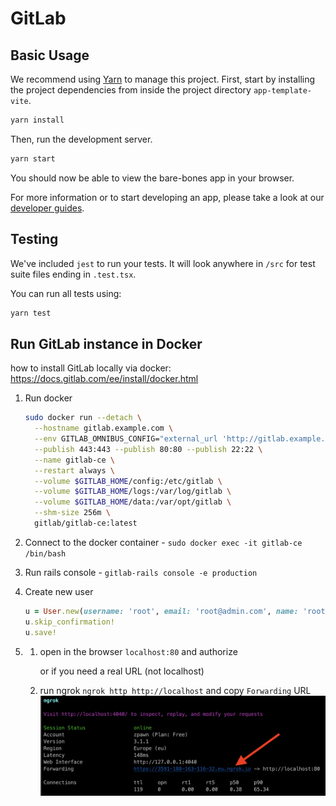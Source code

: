 GitLab
===

Basic Usage
---

We recommend using [Yarn](https://yarnpkg.com/) to manage this project. First, start by installing the project 
dependencies from inside the project directory `app-template-vite`.

```bash
yarn install
```

Then, run the development server.

```bash
yarn start
```

You should now be able to view the bare-bones app in your browser.

For more information or to start developing an app, please take a look at our [developer guides](https://support.deskpro.com/en/guides/developers/apps/apps-1/anatomy-of-an-app).

Testing
---

We've included `jest` to run your tests. It will look anywhere in `/src` for test suite files ending in `.test.tsx`.

You can run all tests using:

```bash
yarn test
```

Run GitLab instance in Docker
---

how to install GitLab locally via docker: https://docs.gitlab.com/ee/install/docker.html

1. Run docker
    ```bash
    sudo docker run --detach \
      --hostname gitlab.example.com \
      --env GITLAB_OMNIBUS_CONFIG="external_url 'http://gitlab.example.com/'; gitlab_rails['store_initial_root_password'] = true;" \
      --publish 443:443 --publish 80:80 --publish 22:22 \
      --name gitlab-ce \
      --restart always \
      --volume $GITLAB_HOME/config:/etc/gitlab \
      --volume $GITLAB_HOME/logs:/var/log/gitlab \
      --volume $GITLAB_HOME/data:/var/opt/gitlab \
      --shm-size 256m \
      gitlab/gitlab-ce:latest
    ```
   
2. Connect to the docker container - `sudo docker exec -it gitlab-ce /bin/bash`

3. Run rails console - `gitlab-rails console -e production`

4. Create new user
    ```ruby
    u = User.new(username: 'root', email: 'root@admin.com', name: 'root', password: 'pa$$word', password_confirmation: 'pa$$word')
    u.skip_confirmation!
    u.save!
    ```
   
5. 
   1. open in the browser `localhost:80` and authorize

         or if you need a real URL (not localhost)

   2. run ngrok `ngrok http http://localhost` and copy `Forwarding` URL
   ![ngrok](/docs/assets/readme/ngrok.png)
